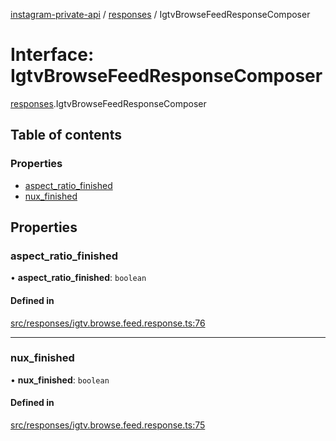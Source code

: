 [instagram-private-api](../../README.md) / [responses](../../modules/responses.md) / IgtvBrowseFeedResponseComposer

# Interface: IgtvBrowseFeedResponseComposer

[responses](../../modules/responses.md).IgtvBrowseFeedResponseComposer

## Table of contents

### Properties

- [aspect\_ratio\_finished](IgtvBrowseFeedResponseComposer.md#aspect_ratio_finished)
- [nux\_finished](IgtvBrowseFeedResponseComposer.md#nux_finished)

## Properties

### aspect\_ratio\_finished

• **aspect\_ratio\_finished**: `boolean`

#### Defined in

[src/responses/igtv.browse.feed.response.ts:76](https://github.com/Nerixyz/instagram-private-api/blob/4971f34/src/responses/igtv.browse.feed.response.ts#L76)

___

### nux\_finished

• **nux\_finished**: `boolean`

#### Defined in

[src/responses/igtv.browse.feed.response.ts:75](https://github.com/Nerixyz/instagram-private-api/blob/4971f34/src/responses/igtv.browse.feed.response.ts#L75)
